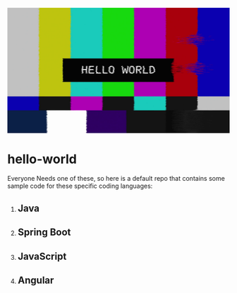 
![Hello World](https://github.com/petercousins/hello-world/blob/master/Hello%20World.png)

# hello-world

Everyone Needs one of these, so here is a default repo that contains some sample code for these specific coding languages:

1. ## Java
1. ## Spring Boot 
1. ## JavaScript
1. ## Angular
